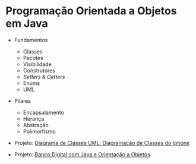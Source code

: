 # Programação Orientada a Objetos em Java

- Fundamentos
  - Classes
  - Pacotes
  - Visibilidade
  - Construtores
  - _Setters_ & _Getters_
  - Enums
  - UML

- Pilares
  - Encapsulamento
  - Herança
  - Abstração
  - Polimorfismo

- Projeto: [
Diagrama de Classes UML: Diagramação de Classes do Iphone](https://github.com/Err0rGCeni/DIOProject_uml-oop-iPhone)
- Projeto: [Banco Digital com Java e Orientação a Objetos
](https://github.com/Err0rGCeni/DIOProject_banco-digital-oop)
